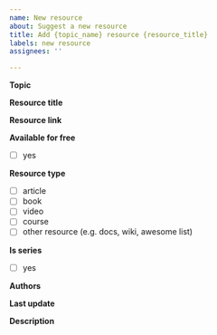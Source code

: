 ```yaml
---
name: New resource
about: Suggest a new resource
title: Add {topic_name} resource {resource_title}
labels: new resource
assignees: ''

---
```


<!-- 
Thanks for submitting a resource!
Please fill the following template.
It directly corresponds to the resource info available on the website.
-->

**Topic**
<!--  The name of the topic that the resource belongs to, e.g. "Python" -->


**Resource title**
<!--  The original resource title, e.g. "Automate the Boring Stuff with Python" -->


**Resource link**
<!--  The link to the official website, the publisher, or amazon -->


**Available for free**
<!--  Mark [x] if available for free -->
* [ ] yes

**Resource type**
<!--  Choose one -->
* [ ] article
* [ ] book
* [ ] video
* [ ] course
* [ ] other resource (e.g. docs, wiki, awesome list)

**Is series**
<!--  The resource is a series/collection -->
* [ ] yes

**Authors**
<!-- The comma separated list of authors, e.g. "Brian Kernighan, Dennis Ritchie" -->


**Last update**
<!-- The publication date of the latest edition as YYYY-MM-dd. If the resource is constantly being updated, leave blank. -->


**Description**
<!-- A short description of the resource that helps readers quickly find out whether the resource is relevant to them. It may tell about the content and the audience.  -->
